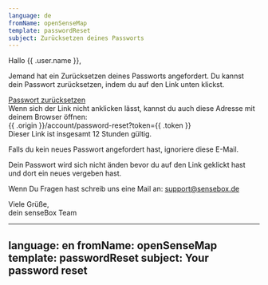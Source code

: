 ```yaml
---
language: de
fromName: openSenseMap
template: passwordReset
subject: Zurücksetzen deines Passworts
---
```


<p>
  Hallo {{ .user.name }},
</p>
<p>
  Jemand hat ein Zurücksetzen deines Passworts angefordert. Du kannst dein Passwort zurücksetzen, indem du auf den Link unten klickst.
</p>
<p>
  <a href="{{ .origin }}/account/password-reset?token={{ .token }}" target="_blank">Passwort zurücksetzen</a>
  <br />
  Wenn sich der Link nicht anklicken lässt, kannst du auch diese Adresse mit deinem Browser öffnen:
  <br />
  {{ .origin }}/account/password-reset?token={{ .token }}
  <br />
  Dieser Link ist insgesamt 12 Stunden gültig.
</p>
<p>
  Falls du kein neues Passwort angefordert hast, ignoriere diese E-Mail.
</p>
<p>
  Dein Passwort wird sich nicht änden bevor du auf den Link geklickt hast und dort ein neues vergeben hast.
</p>
<p>
  Wenn Du Fragen hast schreib uns eine Mail an: <a href="mailto:support@sensebox.de?Subject=Password%20Zur%C3%BCcksetzen%20f%C3%BCr%20{{ .user.email }}" target="_top">support@sensebox.de</a>
</p>
<p>
  Viele Grüße,<br />dein senseBox Team
</p>

---
language: en
fromName: openSenseMap
template: passwordReset
subject: Your password reset
---